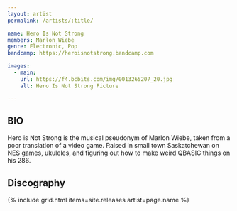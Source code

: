 ```yaml
---
layout: artist
permalink: /artists/:title/

name: Hero Is Not Strong
members: Marlon Wiebe
genre: Electronic, Pop
bandcamp: https://heroisnotstrong.bandcamp.com

images:
  - main:
    url: https://f4.bcbits.com/img/0013265207_20.jpg
    alt: Hero Is Not Strong Picture

---
```


## BIO

<p>Hero is Not Strong is the musical pseudonym of Marlon Wiebe, taken from a poor translation of a video game. Raised in small town Saskatchewan on NES games, ukuleles, and figuring out how to make weird QBASIC things on his 286.</p>

## Discography

{% include grid.html 
  items=site.releases
  artist=page.name
%}
